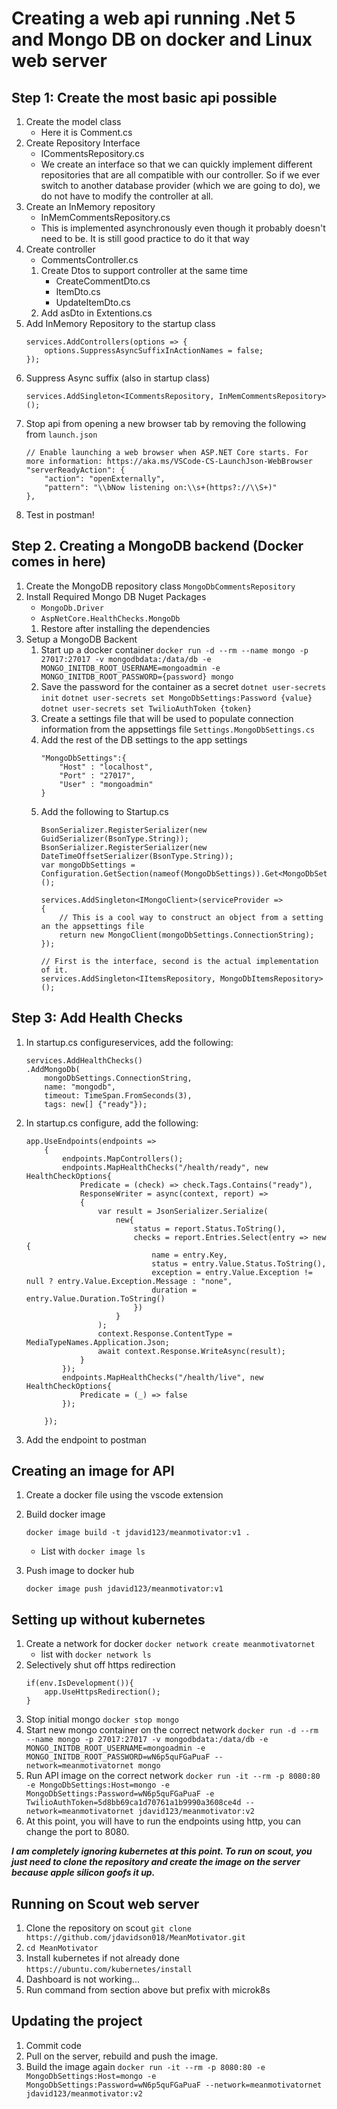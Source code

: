 # Creating a web api running .Net 5 and Mongo DB on docker and Linux web server

## Step 1: Create the most basic api possible
1. Create the model class
    * Here it is Comment.cs
2. Create Repository Interface
    * ICommentsRepository.cs
    * We create an interface so that we can quickly implement different repositories that are all compatible with our controller. So if we ever switch to another database provider (which we are going to do), we do not have to modify the controller at all.
3. Create an InMemory repository
    * InMemCommentsRepository.cs
    * This is implemented asynchronously even though it probably doesn't need to be. It is still good practice to do it that way
4. Create controller
    * CommentsController.cs
    1. Create Dtos to support controller at the same time
        * CreateCommentDto.cs
        * ItemDto.cs
        * UpdateItemDto.cs
    2. Add asDto in Extentions.cs
5. Add InMemory Repository to the startup class
    ```
    services.AddControllers(options => {
        options.SuppressAsyncSuffixInActionNames = false;
    });
    ```
6. Suppress Async suffix (also in startup class)
    ```
    services.AddSingleton<ICommentsRepository, InMemCommentsRepository>();
    ```
7. Stop api from opening a new browser tab by removing the following from ```launch.json```
    ```
    // Enable launching a web browser when ASP.NET Core starts. For more information: https://aka.ms/VSCode-CS-LaunchJson-WebBrowser
    "serverReadyAction": {
        "action": "openExternally",
        "pattern": "\\bNow listening on:\\s+(https?://\\S+)"
    },
    ```
8. Test in postman!

## Step 2. Creating a MongoDB backend (Docker comes in here)
1. Create the MongoDB repository class
    ```MongoDbCommentsRepository```
2. Install Required Mongo DB Nuget Packages
    * ```MongoDb.Driver```
    * ```AspNetCore.HealthChecks.MongoDb```
    1. Restore after installing the dependencies
3. Setup a MongoDB Backent
    1. Start up a docker container
        ```docker run -d --rm --name mongo -p 27017:27017 -v mongodbdata:/data/db -e MONGO_INITDB_ROOT_USERNAME=mongoadmin -e MONGO_INITDB_ROOT_PASSWORD={password} mongo```
    2.  Save the password for the container as a secret
        ```dotnet user-secrets init```
        ```dotnet user-secrets set MongoDbSettings:Password {value}``` 
        ```dotnet user-secrets set TwilioAuthToken {token}```
    3. Create a settings file that will be used to populate connection information from the appsettings file
        ```Settings.MongoDbSettings.cs```
    4. Add the rest of the DB settings to the app settings
        ```
        "MongoDbSettings":{
            "Host" : "localhost",
            "Port" : "27017",
            "User" : "mongoadmin"
        }
        ```
    5. Add the following to Startup.cs
        ```
        BsonSerializer.RegisterSerializer(new GuidSerializer(BsonType.String));
        BsonSerializer.RegisterSerializer(new DateTimeOffsetSerializer(BsonType.String));
        var mongoDbSettings = Configuration.GetSection(nameof(MongoDbSettings)).Get<MongoDbSettings>();

        services.AddSingleton<IMongoClient>(serviceProvider => 
        {
            // This is a cool way to construct an object from a setting an the appsettings file
            return new MongoClient(mongoDbSettings.ConnectionString);
        });
        
        // First is the interface, second is the actual implementation of it.
        services.AddSingleton<IItemsRepository, MongoDbItemsRepository>();
        ```

## Step 3: Add Health Checks

1. In startup.cs configureservices, add the following:
    ```
    services.AddHealthChecks()
    .AddMongoDb(
        mongoDbSettings.ConnectionString,
        name: "mongodb", 
        timeout: TimeSpan.FromSeconds(3),
        tags: new[] {"ready"});
    ```

2. In startup.cs configure, add the following:
    ```
    app.UseEndpoints(endpoints =>
        {
            endpoints.MapControllers();
            endpoints.MapHealthChecks("/health/ready", new HealthCheckOptions{
                Predicate = (check) => check.Tags.Contains("ready"),
                ResponseWriter = async(context, report) => 
                {
                    var result = JsonSerializer.Serialize(
                        new{
                            status = report.Status.ToString(),
                            checks = report.Entries.Select(entry => new {
                                name = entry.Key,
                                status = entry.Value.Status.ToString(),
                                exception = entry.Value.Exception != null ? entry.Value.Exception.Message : "none",
                                duration = entry.Value.Duration.ToString()
                            })
                        }
                    );
                    context.Response.ContentType = MediaTypeNames.Application.Json;
                    await context.Response.WriteAsync(result);
                }
            });
            endpoints.MapHealthChecks("/health/live", new HealthCheckOptions{
                Predicate = (_) => false
            });          

        });
    ```
3. Add the endpoint to postman

## Creating an image for API
1. Create a docker file using the vscode extension
2. Build docker image

    ```docker image build -t jdavid123/meanmotivator:v1 .```
    * List with ```docker image ls```
3. Push image to docker hub

    ```docker image push jdavid123/meanmotivator:v1```

## Setting up without kubernetes
1. Create a network for docker
    ```docker network create meanmotivatornet```
    * list with ```docker network ls```
2. Selectively shut off https redirection
    ```
    if(env.IsDevelopment()){
        app.UseHttpsRedirection();
    }
    ```
2. Stop initial mongo
    ```docker stop mongo```
3. Start new mongo container on the correct network
    ```docker run -d --rm --name mongo -p 27017:27017 -v mongodbdata:/data/db -e MONGO_INITDB_ROOT_USERNAME=mongoadmin -e MONGO_INITDB_ROOT_PASSWORD=wN6p5quFGaPuaF --network=meanmotivatornet mongo```
4. Run API image on the correct network
```docker run -it --rm -p 8080:80 -e MongoDbSettings:Host=mongo -e MongoDbSettings:Password=wN6p5quFGaPuaF -e TwilioAuthToken=5d8bb69ca1d70761a1b9990a3608ce4d --network=meanmotivatornet jdavid123/meanmotivator:v2```
5. At this point, you will have to run the endpoints using http, you can change the port to 8080.

***I am completely ignoring kubernetes at this point. To run on scout, you just need to clone the repository and create the image on the server because apple silicon goofs it up.***
## Running on Scout web server
1. Clone the repository on scout
    ```git clone https://github.com/jdavidson018/MeanMotivator.git```
2. ```cd MeanMotivator```
3. Install kubernetes if not already done
    ```https://ubuntu.com/kubernetes/install```
4. Dashboard is not working...
5. Run command from section above but prefix with microk8s

## Updating the project
1. Commit code
2. Pull on the server, rebuild and push the image.
3. Build the image again
```docker run -it --rm -p 8080:80 -e MongoDbSettings:Host=mongo -e MongoDbSettings:Password=wN6p5quFGaPuaF --network=meanmotivatornet jdavid123/meanmotivator:v2```